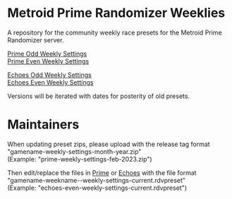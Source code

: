 # Metroid Prime Randomizer Weeklies
A repository for the community weekly race presets for the Metroid Prime Randomizer server.

[Prime Odd Weekly Settings](https://github.com/Uncle-Reggie/Metroid-Prime-Randomizer-Weeklies/blob/main/Prime/prime-odd-weekly-settings-current.rdvpreset)\
[Prime Even Weekly Settings](https://github.com/Uncle-Reggie/Metroid-Prime-Randomizer-Weeklies/blob/main/Prime/prime-even-weekly-settings-current.rdvpreset)

[Echoes Odd Weekly Settings]()\
[Echoes Even Weekly Settings]()

Versions will be iterated with dates for posterity of old presets.

# Maintainers

When updating preset zips, please upload with the release tag format "gamename-weekly-settings-month-year.zip"\
(Example: "prime-weekly-settings-feb-2023.zip")

Then edit/replace the files in [Prime](./Prime/) or [Echoes](./Echoes/) with the file format "gamename-weekname--weekly-settings-current.rdvpreset"\
(Example: "echoes-even-weekly-settings-current.rdvpreset")
